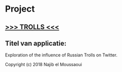 # Project

## [>>> TROLLS <<<](https://Najibit.github.io/Programming-Project/)

## Titel van applicatie:

Exploration of the influence of Russian Trolls on Twitter.


Copyright (c) 2018 Najib el Moussaoui
